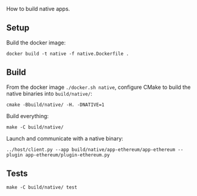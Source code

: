 How to build native apps.

## Setup

Build the docker image:

```console
docker build -t native -f native.Dockerfile .
```

## Build

From the docker image `./docker.sh native`, configure CMake to build the native binaries into `build/native/`:

```console
cmake -Bbuild/native/ -H. -DNATIVE=1
```

Build everything:

```console
make -C build/native/
```

Launch and communicate with a native binary:

```console
../host/client.py --app build/native/app-ethereum/app-ethereum --plugin app-ethereum/plugin-ethereum.py
```

## Tests

```console
make -C build/native/ test
```
